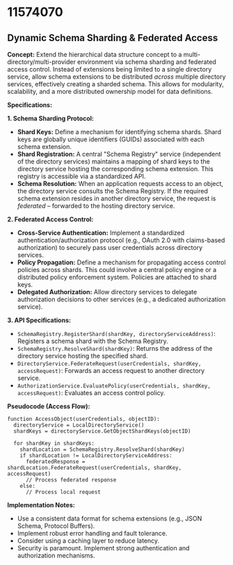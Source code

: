# 11574070

## Dynamic Schema Sharding & Federated Access

**Concept:** Extend the hierarchical data structure concept to a multi-directory/multi-provider environment via schema sharding and federated access control. Instead of extensions being limited to a single directory service, allow schema extensions to be distributed *across* multiple directory services, effectively creating a sharded schema.  This allows for modularity, scalability, and a more distributed ownership model for data definitions.

**Specifications:**

**1. Schema Sharding Protocol:**

*   **Shard Keys:** Define a mechanism for identifying schema shards. Shard keys are globally unique identifiers (GUIDs) associated with each schema extension.
*   **Shard Registration:** A central "Schema Registry" service (independent of the directory services) maintains a mapping of shard keys to the directory service hosting the corresponding schema extension.  This registry is accessible via a standardized API.
*   **Schema Resolution:** When an application requests access to an object, the directory service consults the Schema Registry. If the required schema extension resides in another directory service, the request is *federated* – forwarded to the hosting directory service.

**2. Federated Access Control:**

*   **Cross-Service Authentication:** Implement a standardized authentication/authorization protocol (e.g., OAuth 2.0 with claims-based authorization) to securely pass user credentials across directory services.
*   **Policy Propagation:** Define a mechanism for propagating access control policies across shards. This could involve a central policy engine or a distributed policy enforcement system. Policies are attached to shard keys.
*   **Delegated Authorization:**  Allow directory services to delegate authorization decisions to other services (e.g., a dedicated authorization service).

**3. API Specifications:**

*   `SchemaRegistry.RegisterShard(shardKey, directoryServiceAddress)`: Registers a schema shard with the Schema Registry.
*   `SchemaRegistry.ResolveShard(shardKey)`:  Returns the address of the directory service hosting the specified shard.
*   `DirectoryService.FederateRequest(userCredentials, shardKey, accessRequest)`: Forwards an access request to another directory service.
*   `AuthorizationService.EvaluatePolicy(userCredentials, shardKey, accessRequest)`: Evaluates an access control policy.

**Pseudocode (Access Flow):**

```
function AccessObject(userCredentials, objectID):
  directoryService = LocalDirectoryService()
  shardKeys = directoryService.GetObjectShardKeys(objectID)

  for shardKey in shardKeys:
    shardLocation = SchemaRegistry.ResolveShard(shardKey)
    if shardLocation != LocalDirectoryServiceAddress:
      federatedResponse = shardLocation.FederateRequest(userCredentials, shardKey, accessRequest)
      // Process federated response
    else:
      // Process local request
```

**Implementation Notes:**

*   Use a consistent data format for schema extensions (e.g., JSON Schema, Protocol Buffers).
*   Implement robust error handling and fault tolerance.
*   Consider using a caching layer to reduce latency.
*   Security is paramount. Implement strong authentication and authorization mechanisms.